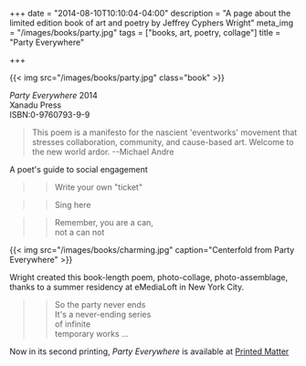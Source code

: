 +++
date = "2014-08-10T10:10:04-04:00"
description = "A page about the limited edition book of art and poetry by Jeffrey Cyphers Wright"
meta_img = "/images/books/party.jpg"
tags = ["books, art, poetry, collage"]
title = "Party Everywhere"

+++


{{< img src="/images/books/party.jpg" class="book"  >}}

<p><em>Party Everywhere</em> 2014<br>Xanadu Press<br>ISBN:0-9760793-9-9</p>

>This poem is a manifesto for the nascient 'eventworks' movement that stresses collaboration, community, and cause-based art. Welcome to the new world ardor.
--Michael Andre

A poet's guide to social engagement

>>Write your own "ticket"

>>Sing here

>>Remember, you are a can,  
not a can not

{{< img src="/images/books/charming.jpg" caption="Centerfold from Party Everywhere" >}}

Wright created this book-length poem, photo-collage, photo-assemblage, thanks to a summer residency at eMediaLoft in New York City.

>>So the party never ends  
It's a never-ending series  
of infinite  
temporary works ...

Now in its second printing, _Party Everywhere_ is available at [Printed Matter](https://www.printedmatter.org/catalog/39466/)
